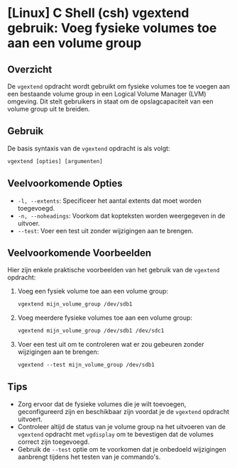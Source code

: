 # [Linux] C Shell (csh) vgextend gebruik: Voeg fysieke volumes toe aan een volume group

## Overzicht
De `vgextend` opdracht wordt gebruikt om fysieke volumes toe te voegen aan een bestaande volume group in een Logical Volume Manager (LVM) omgeving. Dit stelt gebruikers in staat om de opslagcapaciteit van een volume group uit te breiden.

## Gebruik
De basis syntaxis van de `vgextend` opdracht is als volgt:

```csh
vgextend [opties] [argumenten]
```

## Veelvoorkomende Opties
- `-l, --extents`: Specificeer het aantal extents dat moet worden toegevoegd.
- `-n, --noheadings`: Voorkom dat kopteksten worden weergegeven in de uitvoer.
- `--test`: Voer een test uit zonder wijzigingen aan te brengen.

## Veelvoorkomende Voorbeelden
Hier zijn enkele praktische voorbeelden van het gebruik van de `vgextend` opdracht:

1. Voeg een fysiek volume toe aan een volume group:
   ```csh
   vgextend mijn_volume_group /dev/sdb1
   ```

2. Voeg meerdere fysieke volumes toe aan een volume group:
   ```csh
   vgextend mijn_volume_group /dev/sdb1 /dev/sdc1
   ```

3. Voer een test uit om te controleren wat er zou gebeuren zonder wijzigingen aan te brengen:
   ```csh
   vgextend --test mijn_volume_group /dev/sdb1
   ```

## Tips
- Zorg ervoor dat de fysieke volumes die je wilt toevoegen, geconfigureerd zijn en beschikbaar zijn voordat je de `vgextend` opdracht uitvoert.
- Controleer altijd de status van je volume group na het uitvoeren van de `vgextend` opdracht met `vgdisplay` om te bevestigen dat de volumes correct zijn toegevoegd.
- Gebruik de `--test` optie om te voorkomen dat je onbedoeld wijzigingen aanbrengt tijdens het testen van je commando's.